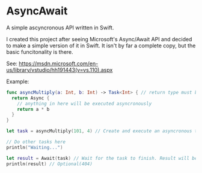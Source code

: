 # AsyncAwait
A simple ascyncronous API written in Swift.

I created this project after seeing Microsoft's Async/Await API and decided to make a simple version of it in Swift. It isn't by far a complete copy, but the basic funcitonality is there.

See: https://msdn.microsoft.com/en-us/library/vstudio/hh191443(v=vs.110).aspx

Example:
```swift
func asyncMultiply(a: Int, b: Int) -> Task<Int> { // return type must be specified (i.e. Int)
  return Async {
    // anything in here will be executed asyncronously
    return a * b
  }
}

let task = asyncMultiply(101, 4) // Create and execute an asyncronous task

// Do other tasks here
println("Waiting...")

let result = Await(task) // Wait for the task to finish. Result will be Int?
println(result) // Optional(404)
```

